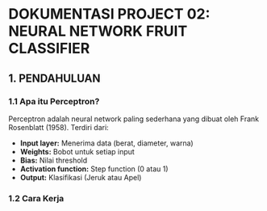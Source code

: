 # DOKUMENTASI PROJECT 02: NEURAL NETWORK FRUIT CLASSIFIER

## 1. PENDAHULUAN

### 1.1 Apa itu Perceptron?
Perceptron adalah neural network paling sederhana yang dibuat oleh Frank Rosenblatt (1958). Terdiri dari:
- **Input layer:** Menerima data (berat, diameter, warna)
- **Weights:** Bobot untuk setiap input
- **Bias:** Nilai threshold
- **Activation function:** Step function (0 atau 1)
- **Output:** Klasifikasi (Jeruk atau Apel)

### 1.2 Cara Kerja
